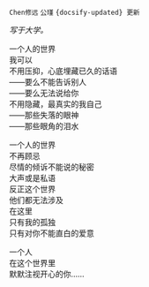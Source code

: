 `Chen修远` `公瑾` `{docsify-updated} 更新`

*写于大学。*

一个人的世界  
我可以  
不用压抑，心底埋藏已久的话语  
——要么不能告诉别人  
——要么无法说给你  
不用隐藏，最真实的我自己  
——那些失落的眼神  
——那些眼角的泪水  

一个人的世界  
不再顾忌  
尽情的倾诉不能说的秘密  
大声或是私语  
反正这个世界  
他们都无法涉及  
在这里  
只有我的孤独  
只有对你不能直白的爱意

一个人  
在这个世界里  
默默注视开心的你……